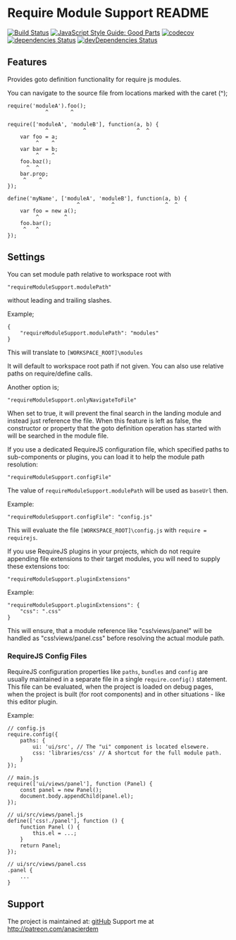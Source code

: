 # Require Module Support README

[![Build Status](https://api.travis-ci.org/anacierdem/vscode-requirejs.svg?branch=master)](https://travis-ci.org/anacierdem/vscode-requirejs)
[![JavaScript Style Guide: Good Parts](https://img.shields.io/badge/code%20style-goodparts-brightgreen.svg?style=flat)](https://github.com/dwyl/goodparts "JavaScript The Good Parts")
[![codecov](https://codecov.io/gh/anacierdem/vscode-requirejs/branch/master/graph/badge.svg)](https://codecov.io/gh/anacierdem/vscode-requirejs)
[![dependencies Status](https://david-dm.org/anacierdem/vscode-requirejs/status.svg)](https://david-dm.org/anacierdem/vscode-requirejs)
[![devDependencies Status](https://david-dm.org/anacierdem/vscode-requirejs/dev-status.svg)](https://david-dm.org/anacierdem/vscode-requirejs?type=dev)

## Features

Provides goto definition functionality for require js modules.

You can navigate to the source file from locations marked with the caret (^);

    require('moduleA').foo();
                ^       ^

    require(['moduleA', 'moduleB'], function(a, b) {
                ^           ^                ^  ^
        var foo = a;
             ^    ^  
        var bar = b;
             ^    ^
        foo.baz();
          ^  ^
        bar.prop;
         ^    ^
    });

    define('myName', ['moduleA', 'moduleB'], function(a, b) {
                          ^  	     ^                ^  ^
        var foo = new a();
             ^        ^  
        foo.bar();
         ^   ^
    });

## Settings

You can set module path relative to workspace root with 

    "requireModuleSupport.modulePath" 

without leading and trailing slashes.

Example;

    {
        "requireModuleSupport.modulePath": "modules"
    }

This will translate to `[WORKSPACE_ROOT]\modules`

It will default to workspace root path if not given.
You can also use relative paths on require/define calls.

Another option is;

    "requireModuleSupport.onlyNavigateToFile"

When set to true, it will prevent the final search in the landing module and instead just reference the file. When this feature is left as false, the constructor or property that the goto definition operation has started with will be searched in the module file.

If you use a dedicated RequireJS configuration file, which specified paths to sub-components or plugins, you can load it to help the module path resolution:

    "requireModuleSupport.configFile"

The value of `requireModuleSupport.modulePath` will be used as `baseUrl` then.

Example:

    "requireModuleSupport.configFile": "config.js"

This will evaluate the file `[WORKSPACE_ROOT]\config.js` with `require = requirejs`.

If you use RequireJS plugins in your projects, which do not require appending file extensions to their target modules, you will need to supply these extensions too:

    "requireModuleSupport.pluginExtensions"

Example:

    "requireModuleSupport.pluginExtensions": {
        "css": ".css"
    }

This will ensure, that a module reference like "css!views/panel" will be handled as "css!views/panel.css" before resolving the actual module path.

### RequireJS Config Files

RequireJS configuration properties like `paths`, `bundles` and `config` are usually maintained in a separate file in a single `require.config()` statement. This file can be evaluated, when the project is loaded on debug pages, when the project is built (for root components) and in other situations - like this editor plugin.

Example:

    // config.js
    require.config({
        paths: {
            ui: 'ui/src', // The "ui" component is located elsewere.
            css: 'libraries/css' // A shortcut for the full module path.
        }
    });

    // main.js
    require(['ui/views/panel'], function (Panel) {
        const panel = new Panel();
        document.body.appendChild(panel.el);
    });

    // ui/src/views/panel.js
    define(['css!./panel'], function () {
        function Panel () {
            this.el = ...;
        }
        return Panel;
    });

    // ui/src/views/panel.css
    .panel {
        ...
    }

## Support

The project is maintained at: [gitHub](https://github.com/anacierdem/vscode-requirejs)
Support me at http://patreon.com/anacierdem
